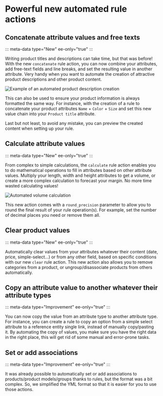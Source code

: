 # Powerful new automated rule actions

## Concatenate attribute values and free texts
::: meta-data type="New" ee-only="true"
:::

Writing product titles and descriptions can take time, but that was before! With the new `concatenate` rule action, you can now combine your attributes, add free-text fields and line breaks, and set the resulting value in another attribute. Very handy when you want to automate the creation of attractive product descriptions and other product content.

![Example of an automated product description creation](../img/automated-description.png)

This can also be used to ensure your product information is always formatted the same way. For instance, with the creation of a rule to concatenate your product attributes `Name` + `Color` + `Size` and set this new value chain into your `Product title` attribute.

Last but not least, to avoid any mistake, you can preview the created content when setting up your rule.

## Calculate attribute values
::: meta-data type="New" ee-only="true"
:::

From complex to simple calculations, the `calculate` rule action enables you to do mathematical operations to fill in attributes based on other attribute values. Multiply your length, width and height attributes to get a volume, or create a more complex calculation to forecast your margin. No more time wasted calculating values!

![Automated volume calculation](../img/automated-volume-calculation.png)

This new action comes with a `round_precision` parameter to allow you to round the final result of your rule operation(s). For example, set the number of decimal places you need or remove them all.

## Clear product values
::: meta-data type="New" ee-only="true"
:::

Automatically clear values from your attributes whatever their content (date, price, simple-select...) or from any other field, based on specific conditions with our new `clear` rule action. This new action also allows you to remove categories from a product, or ungroup/disassociate products from others automatically.

## Copy an attribute value to another whatever their attribute types
::: meta-data type="Improvement" ee-only="true"
:::

You can now copy the value from an attribute type to another attribute type. For instance, you can create a rule to copy an option from a simple select attribute to a reference entity single link, instead of manually copy/pasting it. By automating the copy of values, you make sure you have the right data in the right place, this will get rid of some manual and error-prone tasks.

## Set or add associations
::: meta-data type="Improvement" ee-only="true"
:::

It was already possible to automatically set or add associations to products/product models/groups thanks to rules, but the format was a bit complex. So, we simplified the YML format so that it is easier for you to use those actions.
